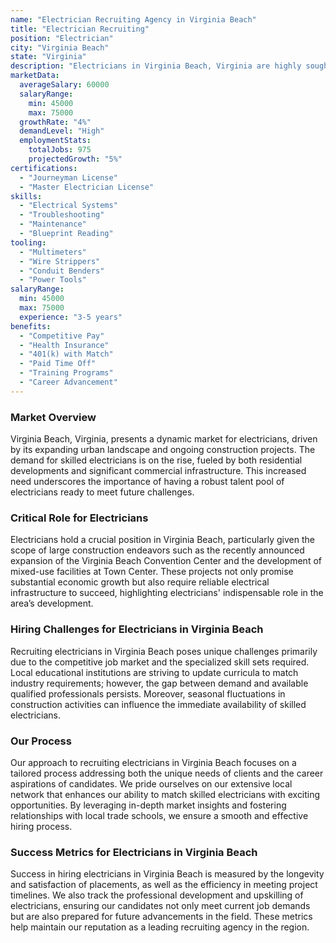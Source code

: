 ```yaml
---
name: "Electrician Recruiting Agency in Virginia Beach"
title: "Electrician Recruiting"
position: "Electrician"
city: "Virginia Beach"
state: "Virginia"
description: "Electricians in Virginia Beach, Virginia are highly sought after for their ability to install, maintain, and repair electrical wiring, equipment, and fixtures."
marketData:
  averageSalary: 60000
  salaryRange:
    min: 45000
    max: 75000
  growthRate: "4%"
  demandLevel: "High"
  employmentStats:
    totalJobs: 975
    projectedGrowth: "5%"
certifications:
  - "Journeyman License"
  - "Master Electrician License"
skills:
  - "Electrical Systems"
  - "Troubleshooting"
  - "Maintenance"
  - "Blueprint Reading"
tooling:
  - "Multimeters"
  - "Wire Strippers"
  - "Conduit Benders"
  - "Power Tools"
salaryRange:
  min: 45000
  max: 75000
  experience: "3-5 years"
benefits:
  - "Competitive Pay"
  - "Health Insurance"
  - "401(k) with Match"
  - "Paid Time Off"
  - "Training Programs"
  - "Career Advancement"
---
```


### Market Overview
Virginia Beach, Virginia, presents a dynamic market for electricians, driven by its expanding urban landscape and ongoing construction projects. The demand for skilled electricians is on the rise, fueled by both residential developments and significant commercial infrastructure. This increased need underscores the importance of having a robust talent pool of electricians ready to meet future challenges.

### Critical Role for Electricians
Electricians hold a crucial position in Virginia Beach, particularly given the scope of large construction endeavors such as the recently announced expansion of the Virginia Beach Convention Center and the development of mixed-use facilities at Town Center. These projects not only promise substantial economic growth but also require reliable electrical infrastructure to succeed, highlighting electricians' indispensable role in the area’s development.

### Hiring Challenges for Electricians in Virginia Beach
Recruiting electricians in Virginia Beach poses unique challenges primarily due to the competitive job market and the specialized skill sets required. Local educational institutions are striving to update curricula to match industry requirements; however, the gap between demand and available qualified professionals persists. Moreover, seasonal fluctuations in construction activities can influence the immediate availability of skilled electricians.

### Our Process
Our approach to recruiting electricians in Virginia Beach focuses on a tailored process addressing both the unique needs of clients and the career aspirations of candidates. We pride ourselves on our extensive local network that enhances our ability to match skilled electricians with exciting opportunities. By leveraging in-depth market insights and fostering relationships with local trade schools, we ensure a smooth and effective hiring process.

### Success Metrics for Electricians in Virginia Beach
Success in hiring electricians in Virginia Beach is measured by the longevity and satisfaction of placements, as well as the efficiency in meeting project timelines. We also track the professional development and upskilling of electricians, ensuring our candidates not only meet current job demands but are also prepared for future advancements in the field. These metrics help maintain our reputation as a leading recruiting agency in the region.